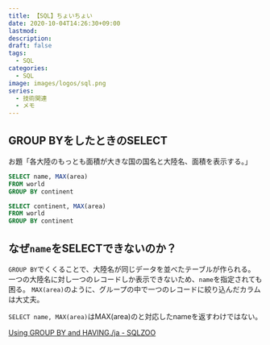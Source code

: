 ```yaml
---
title: 【SQL】ちょいちょい
date: 2020-10-04T14:26:30+09:00
lastmod: 
description: 
draft: false
tags:
  - SQL
categories:
  - SQL
image: images/logos/sql.png
series:
  - 技術関連
  - メモ
---
```


## GROUP BYをしたときのSELECT

お題「各大陸のもっとも面積が大きな国の国名と大陸名、面積を表示する。」

```sql:エラーになる..sql
SELECT name, MAX(area)
FROM world
GROUP BY continent
```

```sql:うまく行く..sql
SELECT continent, MAX(area)
FROM world
GROUP BY continent
```

## なぜ`name`をSELECTできないのか？

`GROUP BY`でくくることで、大陸名が同じデータを並べたテーブルが作られる。
一つの大陸名に対し一つのレコードしか表示できないため、`name`を指定されても困る。
`MAX(area)`のように、グループの中で一つのレコードに絞り込んだカラムは大丈夫。

`SELECT name, MAX(area)`はMAX(area)のと対応したnameを返すわけではない。

[Using GROUP BY and HAVING\./ja \- SQLZOO](https://sqlzoo.net/wiki/Using_GROUP_BY_and_HAVING./ja)
